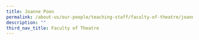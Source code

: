 ```yaml
---
title: Joanne Poon
permalink: /about-us/our-people/teaching-staff/faculty-of-theatre/joanne-poon/
description: ""
third_nav_title: Faculty of Theatre
---
```

